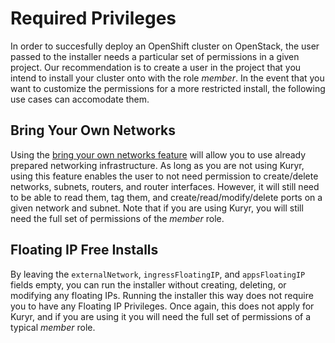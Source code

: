 # Required Privileges

In order to succesfully deploy an OpenShift cluster on OpenStack, the user passed to the installer needs a particular set of permissions in a given project. Our recommendation is to create a user in the project that you intend to install your cluster onto with the role *member*. In the event that you want to customize the permissions for a more restricted install, the following use cases can accomodate them.

## Bring Your Own Networks

Using the [bring your own networks feature](https://github.com/openshift/installer/blob/master/docs/user/openstack/customization.md#custom-subnets) will allow you to use already prepared networking infrastructure. As long as you are not using Kuryr, using this feature enables the user to not need permission to create/delete networks, subnets, routers, and router interfaces. However, it will still need to be able to read them, tag them, and create/read/modify/delete ports on a given network and subnet. Note that if you are using Kuryr, you will still need the full set of permissions of the *member* role.

## Floating IP Free Installs

By leaving the `externalNetwork`, `ingressFloatingIP`, and `appsFloatingIP` fields empty, you can run the installer without creating, deleting, or modifying any floating IPs. Running the installer this way does not require you to have any Floating IP Privileges. Once again, this does not apply for Kuryr, and if you are using it you will need the full set of permissions of a typical *member* role.

